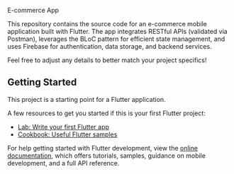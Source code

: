 E-commerce App

This repository contains the source code for an e-commerce mobile application built with Flutter. The app integrates RESTful APIs (validated via Postman), leverages the BLoC pattern for efficient state management, and uses Firebase for authentication, data storage, and backend services.

Feel free to adjust any details to better match your project specifics!

## Getting Started

This project is a starting point for a Flutter application.

A few resources to get you started if this is your first Flutter project:

- [Lab: Write your first Flutter app](https://docs.flutter.dev/get-started/codelab)
- [Cookbook: Useful Flutter samples](https://docs.flutter.dev/cookbook)

For help getting started with Flutter development, view the
[online documentation](https://docs.flutter.dev/), which offers tutorials,
samples, guidance on mobile development, and a full API reference.
